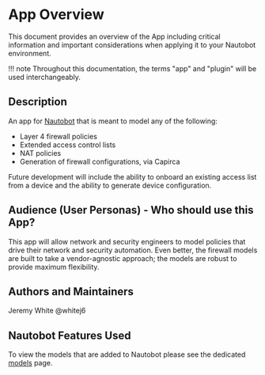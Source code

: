# App Overview

This document provides an overview of the App including critical information and important considerations when applying it to your Nautobot environment.

!!! note
    Throughout this documentation, the terms "app" and "plugin" will be used interchangeably.

## Description

An app for [Nautobot](https://github.com/nautobot/nautobot) that is meant to model any of the following:

- Layer 4 firewall policies
- Extended access control lists
- NAT policies
- Generation of firewall configurations, via Capirca

Future development will include the ability to onboard an existing access list from a device and the ability to generate device configuration.

## Audience (User Personas) - Who should use this App?

This app will allow network and security engineers to model policies that drive their network and security automation. Even better, the firewall models are built to take a vendor-agnostic approach; the models are robust to provide maximum flexibility.

## Authors and Maintainers

Jeremy White @whitej6

## Nautobot Features Used

To view the models that are added to Nautobot please see the dedicated [models](../dev/models.md) page.
